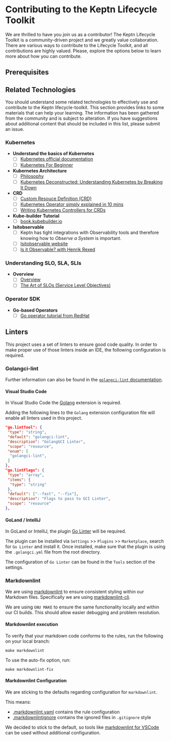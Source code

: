 # Contributing to the Keptn Lifecycle Toolkit

We are thrilled to have you join us as a contributor!
The Keptn Lifecycle Toolkit is a community-driven project and we greatly value collaboration.
There are various ways to contribute to the Lifecycle Toolkit, and all contributions are highly valued.
Please, explore the options below to learn more about how you can contribute.

## Prerequisites

## Related Technologies

You should understand some related technologies
to effectively use and contribute to the Keptn lifecycle-toolkit.
This section provides links to some materials that can help your learning.
The information has been gathered from the community and is subject to alteration.
If you have suggestions about additional content that should be included in this list, please submit an issue.

### Kubernetes

- **Understand the basics of Kubernetes**
  - [ ] [Kubernetes official documentation](https://kubernetes.io/docs/concepts/overview/)
  - [ ] [Kubernetes For Beginner](https://youtu.be/X48VuDVv0do)
- **Kubernetes Architecture**
  - [ ] [Philosophy](https://youtu.be/ZuIQurh_kDk)
  - [ ] [Kubernetes Deconstructed: Understanding Kubernetes by Breaking It Down](https://www.youtube.com/watch?v=90kZRyPcRZw)
- **CRD**
  - [ ] [Custom Resouce Definition (CRD)](https://www.youtube.com/watch?v=xGafiZEX0YA)
  - [ ] [Kubernetes Operator simply explained in 10 mins](https://www.youtube.com/watch?v=ha3LjlD6g7g)
  - [ ] [Writing Kubernetes Controllers for CRDs](https://www.youtube.com/watch?v=7wdUa4Ulwxg)
- **Kube-builder Tutorial**
  - [ ] [book.kubebuilder.io](https://book.kubebuilder.io/introduction.html)
- **Isitobservable**
  - [ ] Keptn has tight integrations with Observability tools and therefore knowing how to _Observe a System_ is important.
  - [ ] [Isitobservable website](https://isitobservable.io/)
  - [ ] [Is it Observable? with Henrik Rexed](https://www.youtube.com/watch?v=aMwk2qo0v40)

### Understanding SLO, SLA, SLIs

- **Overview**
  - [ ] [Overview](https://www.youtube.com/watch?v=tEylFyxbDLE)
  - [ ] [The Art of SLOs (Service Level Objectives)](https://www.youtube.com/watch?v=E3ReKuJ8ewA)

### Operator SDK

- **Go-based Operators**
  - [ ] [Go operator tutorial from RedHat](https://docs.okd.io/latest/operators/operator_sdk/golang/osdk-golang-tutorial.html)

## Linters

This project uses a set of linters to ensure good code quality.
In order to make proper use of those linters inside an IDE, the following configuration is required.

### Golangci-lint

Further information can also be found in
the [`golangci-lint` documentation](https://golangci-lint.run/usage/integrations/).

#### Visual Studio Code

In Visual Studio Code the [Golang](https://marketplace.visualstudio.com/items?itemName=aldijav.golangwithdidi)
extension is required.

Adding the following lines to the `Golang` extension configuration file will enable all linters used in this project.

```json
"go.lintTool": {
 "type": "string",
 "default": "golangci-lint",
 "description": "GolangGCI Linter",
 "scope": "resource",
 "enum": [
  "golangci-lint",
 ]
},
"go.lintFlags": {
 "type": "array",
 "items": {
  "type": "string"
 },
 "default": ["--fast", "--fix"],
 "description": "Flags to pass to GCI Linter",
 "scope": "resource"
},
```

#### GoLand / IntelliJ

In GoLand or IntelliJ, the plugin [Go Linter](https://plugins.jetbrains.com/plugin/12496-go-linter) will be required.

The plugin can be installed via `Settings` >> `Plugins` >> `Marketplace`, search for `Go Linter` and install it.
Once installed, make sure that the plugin is using the `.golangci.yml` file from the root directory.

The configuration of `Go Linter` can be found in the `Tools` section of the settings.

### Markdownlint

We are using [markdownlint](https://github.com/DavidAnson/markdownlint) to ensure consistent styling
within our Markdown files.
Specifically we are using [markdownlint-cli](https://github.com/igorshubovych/markdownlint-cli).

We are using `GNU MAKE` to ensure the same functionality locally and within our CI builds.
This should allow easier debugging and problem resolution.

#### Markdownlint execution

To verify that your markdown code conforms to the rules, run the following on your local branch:

```shell
make markdownlint
```

To use the auto-fix option, run:

```shell
make markdownlint-fix
```

#### Markdownlint Configuration

We are sticking to the defaults regarding configuration for `markdownlint`.

This means:

- [.markdownlint.yaml](./.markdownlint.yaml) contains the rule configuration
- [.markdownlintignore](./.markdownlintignore) contains the ignored files in `.gitignore` style

We decided to stick to the default, so tools like
[markdownlint for VSCode](https://marketplace.visualstudio.com/items?itemName=DavidAnson.vscode-markdownlint)
can be used without additional configuration.
